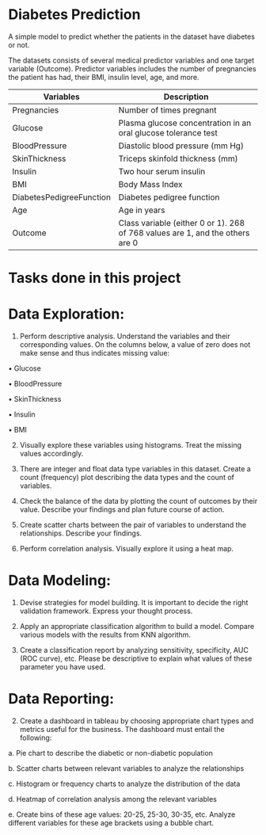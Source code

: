 # Diabetes Prediction
A simple model to predict whether the patients in the dataset have diabetes or not.

The datasets consists of several medical predictor variables and one target variable (Outcome). Predictor variables includes the number of pregnancies the patient has had, their BMI, insulin level, age, and more.

| Variables 	              |   Description                                                                      |
|--------------------------|------------------------------------------------------------------------------------|
| Pregnancies 	            |   Number of times pregnant                                                         |
| Glucose 	                |   Plasma glucose concentration in an oral glucose tolerance test                   |
| BloodPressure 	          |   Diastolic blood pressure (mm Hg)                                                 |
| SkinThickness 	          |   Triceps skinfold thickness (mm)                                                  |
| Insulin 	                |   Two hour serum insulin                                                           |
| BMI 	                    |   Body Mass Index                                                                  |
| DiabetesPedigreeFunction |	  Diabetes pedigree function                                                       |
| Age 	                    |   Age in years                                                                     |
| Outcome 	                |   Class variable (either 0 or 1). 268 of 768 values are 1, and the others are 0    |


# Tasks done in this project

# Data Exploration:

1. Perform descriptive analysis. Understand the variables and their corresponding values. On the columns below, a value of zero does not make sense and thus indicates missing value:

• Glucose

• BloodPressure

• SkinThickness

• Insulin

• BMI

2. Visually explore these variables using histograms. Treat the missing values accordingly.

3. There are integer and float data type variables in this dataset. Create a count (frequency) plot describing the data types and the count of variables. 

4. Check the balance of the data by plotting the count of outcomes by their value. Describe your findings and plan future course of action.

5. Create scatter charts between the pair of variables to understand the relationships. Describe your findings.

6. Perform correlation analysis. Visually explore it using a heat map.

# Data Modeling:

1. Devise strategies for model building. It is important to decide the right validation framework. Express your thought process.

2. Apply an appropriate classification algorithm to build a model. Compare various models with the results from KNN algorithm.

3. Create a classification report by analyzing sensitivity, specificity, AUC (ROC curve), etc. Please be descriptive to explain what values of these parameter you have used.

# Data Reporting:

2. Create a dashboard in tableau by choosing appropriate chart types and metrics useful for the business. The dashboard must entail the following:

a. Pie chart to describe the diabetic or non-diabetic population

b. Scatter charts between relevant variables to analyze the relationships

c. Histogram or frequency charts to analyze the distribution of the data

d. Heatmap of correlation analysis among the relevant variables

e. Create bins of these age values: 20-25, 25-30, 30-35, etc. Analyze different variables for these age brackets using a bubble chart.
 
